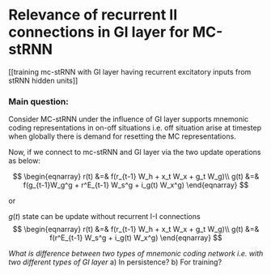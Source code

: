 # Relevance of recurrent II connections in GI layer for MC-stRNN

[[training mc-stRNN with GI layer having recurrent excitatory inputs from stRNN hidden units]]


### Main question:
Consider MC-stRNN under the influence of GI layer supports mnemonic coding representations in on-off situations i.e. off situation arise at timestep when globally there is demand for resetting the MC representations. 

Now, if we connect to mc-stRNN and GI layer via the two update operations as below:

$$
\begin{eqnarray}
r(t) &=& f(r_{t-1} W_h + x_t W_x + g_t W_g)\\
g(t) &=& f(g_{t-1}W_g^g + r^E_{t-1} W_s^g + i_g(t) W_x^g)
\end{eqnarray}
$$

$$$$


or 

$g(t)$ state can be update without recurrent I-I connections
$$
\begin{eqnarray}
r(t) &=& f(r_{t-1} W_h + x_t W_x + g_t W_g)\\
g(t) &=& f(r^E_{t-1} W_s^g + i_g(t) W_x^g)
\end{eqnarray}
$$


*What is difference between two types of mnemonic coding network i.e. with two different types of GI layer*
a) In persistence?
b) For training?



